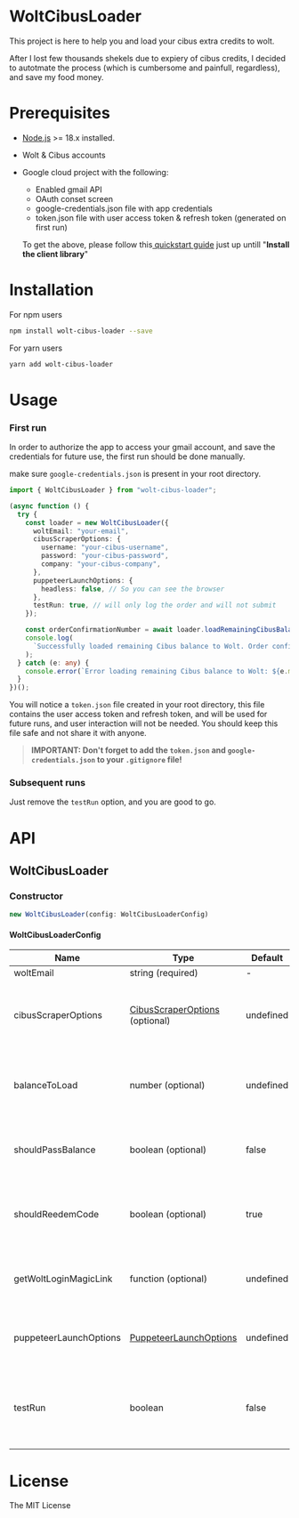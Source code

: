 # WoltCibusLoader

This project is here to help you and load your cibus extra credits to wolt.

After I lost few thousands shekels due to expiery of cibus credits, I decided to autotmate the process (which is cumbersome and painfull, regardless), and save my food money.

# Prerequisites

- [Node.js](https://nodejs.org) >= 18.x installed.
- Wolt & Cibus accounts
- Google cloud project with the following:

  - Enabled gmail API
  - OAuth conset screen
  - google-credentials.json file with app credentials
  - token.json file with user access token & refresh token (generated on first run)

  To get the above, please follow this[ quickstart guide](https://developers.google.com/gmail/api/quickstart/nodejs) just up untill "**Install the client library**"

# Installation

For npm users

```sh
npm install wolt-cibus-loader --save
```

For yarn users

```sh
yarn add wolt-cibus-loader
```

# Usage

### First run

In order to authorize the app to access your gmail account, and save the credentials for future use, the first run should be done manually.

make sure `google-credentials.json` is present in your root directory.

```ts
import { WoltCibusLoader } from "wolt-cibus-loader";

(async function () {
  try {
    const loader = new WoltCibusLoader({
      woltEmail: "your-email",
      cibusScraperOptions: {
        username: "your-cibus-username",
        password: "your-cibus-password",
        company: "your-cibus-company",
      },
      puppeteerLaunchOptions: {
        headless: false, // So you can see the browser
      },
      testRun: true, // will only log the order and will not submit
    });

    const orderConfirmationNumber = await loader.loadRemainingCibusBalanceToWolt();
    console.log(
      `Successfully loaded remaining Cibus balance to Wolt. Order confirmation number: ${orderConfirmationNumber}`
    );
  } catch (e: any) {
    console.error(`Error loading remaining Cibus balance to Wolt: ${e.message}`);
  }
})();
```

You will notice a `token.json` file created in your root directory, this file contains the user access token and refresh token, and will be used for future runs, and user interaction will not be needed.
You should keep this file safe and not share it with anyone.

> **IMPORTANT: Don't forget to add the `token.json` and `google-credentials.json` to your `.gitignore` file!**

### Subsequent runs

Just remove the `testRun` option, and you are good to go.

# API

## WoltCibusLoader

### Constructor

```ts
new WoltCibusLoader(config: WoltCibusLoaderConfig)
```

#### WoltCibusLoaderConfig

| Name                   | Type                                                                                                                                                | Default   | Description                                                                                                      |
| ---------------------- | --------------------------------------------------------------------------------------------------------------------------------------------------- | --------- | ---------------------------------------------------------------------------------------------------------------- |
| woltEmail              | string (required)                                                                                                                                   | -         | Wolt user email                                                                                                  |
| cibusScraperOptions    | [CibusScraperOptions](https://github.com/yanivfranco/cibus-scraper/blob/cbde9fe6c0395894f382d62579b93a24338e84a4/src/cibusScraper.ts#L4) (optional) | undefined | Options for the cibus scraper in order to get current balance and login to the cibus website                     |
| balanceToLoad          | number (optional)                                                                                                                                   | undefined | Cibus balance to load to Wolt. If not provided, the balance will be fetched from the cibus website               |
| shouldPassBalance      | boolean (optional)                                                                                                                                  | false     | Whether the closest gift card price should be higher than the cibus balance                                      |
| shouldReedemCode       | boolean (optional)                                                                                                                                  | true      | Whether the code should be retrieved from the gift card mail and redeemed automatically                          |
| getWoltLoginMagicLink  | function (optional)                                                                                                                                 | undefined | Function that returns the magic link from the login email received                                               |
| puppeteerLaunchOptions | [PuppeteerLaunchOptions](https://pptr.dev/api/puppeteer.puppeteerlaunchoptions)                                                                     | undefined | Puppeteer launch options to be passed to the puppeteer.launch function                                           |
| testRun                | boolean                                                                                                                                             | false     | If true, the flow will be executed without actually submitting the order, it will only log the submitted details |

# License

The MIT License
